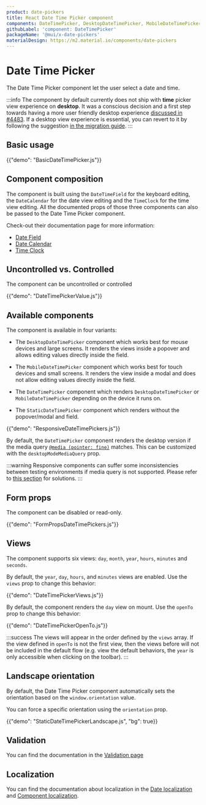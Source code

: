 ```yaml
---
product: date-pickers
title: React Date Time Picker component
components: DateTimePicker, DesktopDateTimePicker, MobileDateTimePicker, StaticDateTimePicker
githubLabel: 'component: DateTimePicker'
packageName: '@mui/x-date-pickers'
materialDesign: https://m2.material.io/components/date-pickers
---
```


# Date Time Picker

<p class="description">The Date Time Picker component let the user select a date and time.</p>

:::info
The component by default currently does not ship with **time** picker view experience on **desktop**.
It was a conscious decision and a first step towards having a more user friendly desktop experience [discussed in #4483](https://github.com/mui/mui-x/issues/4483).
If a desktop view experience is essential, you can revert to it by following the suggestion [in the migration guide](/x/migration/migration-pickers-v5/#stop-rendering-a-clock-on-desktop).
:::

## Basic usage

{{"demo": "BasicDateTimePicker.js"}}

## Component composition

The component is built using the `DateTimeField` for the keyboard editing, the `DateCalendar` for the date view editing and the `TimeClock` for the time view editing.
All the documented props of those three components can also be passed to the Date Time Picker component.

Check-out their documentation page for more information:

- [Date Field](/x/react-date-pickers/date-field/)
- [Date Calendar](/x/react-date-pickers/date-calendar/)
- [Time Clock](/x/react-date-pickers/time-clock/)

## Uncontrolled vs. Controlled

The component can be uncontrolled or controlled

{{"demo": "DateTimePickerValue.js"}}

## Available components

The component is available in four variants:

- The `DesktopDateTimePicker` component which works best for mouse devices and large screens.
  It renders the views inside a popover and allows editing values directly inside the field.

- The `MobileDateTimePicker` component which works best for touch devices and small screens.
  It renders the view inside a modal and does not allow editing values directly inside the field.

- The `DateTimePicker` component which renders `DesktopDateTimePicker` or `MobileDateTimePicker` depending on the device it runs on.

- The `StaticDateTimePicker` component which renders without the popover/modal and field.

{{"demo": "ResponsiveDateTimePickers.js"}}

By default, the `DateTimePicker` component renders the desktop version if the media query [`@media (pointer: fine)`](https://developer.mozilla.org/en-US/docs/Web/CSS/@media/pointer) matches.
This can be customized with the `desktopModeMediaQuery` prop.

:::warning
Responsive components can suffer some inconsistencies between testing environments if media query is not supported.
Please refer to [this section](/x/react-date-pickers/base-concepts/#testing-caveats) for solutions.
:::

## Form props

The component can be disabled or read-only.

{{"demo": "FormPropsDateTimePickers.js"}}

## Views

The component supports six views: `day`, `month`, `year`, `hours`, `minutes` and `seconds`.

By default, the `year`, `day`, `hours`, and `minutes` views are enabled.
Use the `views` prop to change this behavior:

{{"demo": "DateTimePickerViews.js"}}

By default, the component renders the `day` view on mount.
Use the `openTo` prop to change this behavior:

{{"demo": "DateTimePickerOpenTo.js"}}

:::success
The views will appear in the order defined by the `views` array.
If the view defined in `openTo` is not the first view, then the views before will not be included in the default flow
(e.g. view the default behaviors, the `year` is only accessible when clicking on the toolbar).
:::

## Landscape orientation

By default, the Date Time Picker component automatically sets the orientation based on the `window.orientation` value.

You can force a specific orientation using the `orientation` prop.

{{"demo": "StaticDateTimePickerLandscape.js", "bg": true}}

## Validation

You can find the documentation in the [Validation page](/x/react-date-pickers/validation/)

## Localization

You can find the documentation about localization in the [Date localization](/x/react-date-pickers/adapters-locale/) and [Component localization](/x/react-date-pickers/localization/).
